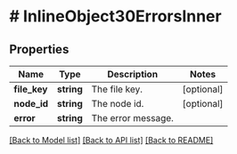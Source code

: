# # InlineObject30ErrorsInner

## Properties

Name | Type | Description | Notes
------------ | ------------- | ------------- | -------------
**file_key** | **string** | The file key. | [optional]
**node_id** | **string** | The node id. | [optional]
**error** | **string** | The error message. |

[[Back to Model list]](../../README.md#models) [[Back to API list]](../../README.md#endpoints) [[Back to README]](../../README.md)
